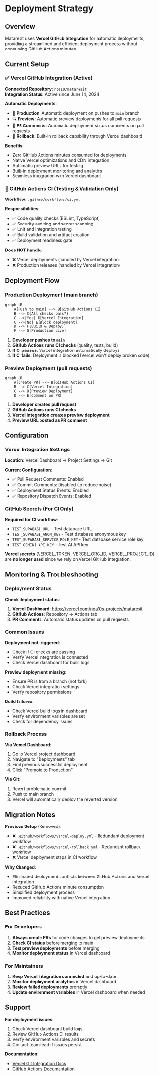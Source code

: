 # Deployment Strategy

## Overview

Mataresit uses **Vercel GitHub Integration** for automatic deployments, providing a streamlined and efficient deployment process without consuming GitHub Actions minutes.

## Current Setup

### ✅ Vercel GitHub Integration (Active)

**Connected Repository**: `noa10/mataresit`  
**Integration Status**: Active since June 14, 2024

**Automatic Deployments**:
- 🚀 **Production**: Automatic deployment on pushes to `main` branch
- 🔍 **Preview**: Automatic preview deployments for all pull requests
- 💬 **PR Comments**: Automatic deployment status comments on pull requests
- 🔄 **Rollback**: Built-in rollback capability through Vercel dashboard

**Benefits**:
- Zero GitHub Actions minutes consumed for deployments
- Native Vercel optimizations and CDN integration
- Automatic preview URLs for testing
- Built-in deployment monitoring and analytics
- Seamless integration with Vercel dashboard

### 🔧 GitHub Actions CI (Testing & Validation Only)

**Workflow**: `.github/workflows/ci.yml`

**Responsibilities**:
- ✅ Code quality checks (ESLint, TypeScript)
- ✅ Security auditing and secret scanning
- ✅ Unit and integration testing
- ✅ Build validation and artifact creation
- ✅ Deployment readiness gate

**Does NOT handle**:
- ❌ Vercel deployments (handled by Vercel integration)
- ❌ Production releases (handled by Vercel integration)

## Deployment Flow

### Production Deployment (main branch)

```mermaid
graph LR
    A[Push to main] --> B[GitHub Actions CI]
    B --> C{All checks pass?}
    C -->|Yes| D[Vercel Integration]
    C -->|No| E[Block deployment]
    D --> F[Build & Deploy]
    F --> G[Production Live]
```

1. **Developer pushes to `main`**
2. **GitHub Actions runs CI checks** (quality, tests, build)
3. **If CI passes**: Vercel integration automatically deploys
4. **If CI fails**: Deployment is blocked (Vercel won't deploy broken code)

### Preview Deployment (pull requests)

```mermaid
graph LR
    A[Create PR] --> B[GitHub Actions CI]
    B --> C[Vercel Integration]
    C --> D[Preview Deployment]
    D --> E[Comment on PR]
```

1. **Developer creates pull request**
2. **GitHub Actions runs CI checks**
3. **Vercel integration creates preview deployment**
4. **Preview URL posted as PR comment**

## Configuration

### Vercel Integration Settings

**Location**: Vercel Dashboard → Project Settings → Git

**Current Configuration**:
- ✅ Pull Request Comments: Enabled
- ✅ Commit Comments: Disabled (to reduce noise)
- ✅ Deployment Status Events: Enabled
- ✅ Repository Dispatch Events: Enabled

### GitHub Secrets (For CI Only)

**Required for CI workflow**:
- `TEST_SUPABASE_URL` - Test database URL
- `TEST_SUPABASE_ANON_KEY` - Test database anonymous key
- `TEST_SUPABASE_SERVICE_ROLE_KEY` - Test database service role key
- `TEST_GEMINI_API_KEY` - Test AI API key

**Vercel secrets** (VERCEL_TOKEN, VERCEL_ORG_ID, VERCEL_PROJECT_ID) are **no longer used** since we rely on Vercel GitHub integration.

## Monitoring & Troubleshooting

### Deployment Status

**Check deployment status**:
1. **Vercel Dashboard**: https://vercel.com/noa10s-projects/mataresit
2. **GitHub Actions**: Repository → Actions tab
3. **PR Comments**: Automatic status updates on pull requests

### Common Issues

**Deployment not triggered**:
- Check if CI checks are passing
- Verify Vercel integration is connected
- Check Vercel dashboard for build logs

**Preview deployment missing**:
- Ensure PR is from a branch (not fork)
- Check Vercel integration settings
- Verify repository permissions

**Build failures**:
- Check Vercel build logs in dashboard
- Verify environment variables are set
- Check for dependency issues

### Rollback Process

**Via Vercel Dashboard**:
1. Go to Vercel project dashboard
2. Navigate to "Deployments" tab
3. Find previous successful deployment
4. Click "Promote to Production"

**Via Git**:
1. Revert problematic commit
2. Push to main branch
3. Vercel will automatically deploy the reverted version

## Migration Notes

**Previous Setup** (Removed):
- ❌ `.github/workflows/vercel-deploy.yml` - Redundant deployment workflow
- ❌ `.github/workflows/vercel-rollback.yml` - Redundant rollback workflow
- ❌ Vercel deployment steps in CI workflow

**Why Changed**:
- Eliminated deployment conflicts between GitHub Actions and Vercel integration
- Reduced GitHub Actions minute consumption
- Simplified deployment process
- Improved reliability with native Vercel integration

## Best Practices

### For Developers

1. **Always create PRs** for code changes to get preview deployments
2. **Check CI status** before merging to main
3. **Test preview deployments** before merging
4. **Monitor deployment status** in Vercel dashboard

### For Maintainers

1. **Keep Vercel integration connected** and up-to-date
2. **Monitor deployment analytics** in Vercel dashboard
3. **Review failed deployments** promptly
4. **Update environment variables** in Vercel dashboard when needed

## Support

**For deployment issues**:
1. Check Vercel dashboard build logs
2. Review GitHub Actions CI results
3. Verify environment variables and secrets
4. Contact team lead if issues persist

**Documentation**:
- [Vercel Git Integration Docs](https://vercel.com/docs/deployments/git)
- [GitHub Actions Documentation](https://docs.github.com/en/actions)
